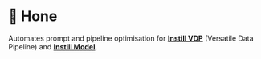 # 💎 Hone

Automates prompt and pipeline optimisation for [**Instill VDP**](https://www.instill.tech/docs/vdp/introduction) (Versatile Data Pipeline) and [**Instill Model**](https://www.instill.tech/docs/model/introduction).
